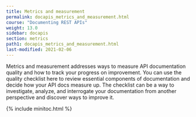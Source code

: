 ```yaml
---
title: Metrics and measurement
permalink: docapis_metrics_and_measurement.html
course: "Documenting REST APIs"
weight: 13.0
sidebar: docapis
section: metrics
path1: docapis_metrics_and_measurement.html
last-modified: 2021-02-06
---
```


Metrics and measurement addresses ways to measure API documentation quality and how to track your progress on improvement. You can use the quality checklist here to review essential components of documentation and decide how your API docs measure up. The checklist can be a way to investigate, analyze, and interrogate your documentation from another perspective and discover ways to improve it.

{% include minitoc.html %}
